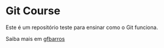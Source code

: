 # Git Course

Este é um repositório teste para ensinar como o Git funciona.

Saiba mais em [gfbarros](http://inf.ufrgs.br/~gfbarros)